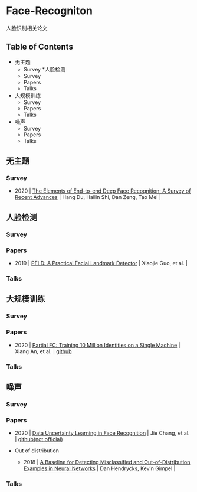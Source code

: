 # Face-Recogniton
人脸识别相关论文

## Table of Contents
* 无主题
  * Survey
*人脸检测
  * Survey
  * Papers
  * Talks
* 大规模训练
  * Survey
  * Papers
  * Talks
* 噪声
  * Survey
  * Papers
  * Talks

## 无主题
### Survey
* 2020 | [The Elements of End-to-end Deep Face Recognition: A Survey of Recent Advances](https://arxiv.org/abs/2009.13290) | Hang Du, Hailin Shi, Dan Zeng, Tao Mei | 

## 人脸检测
### Survey
### Papers
* 2019 | [PFLD: A Practical Facial Landmark Detector](https://arxiv.org/abs/1902.10859) | Xiaojie Guo, et al. | 
### Talks

## 大规模训练
### Survey
### Papers
* 2020 | [Partial FC: Training 10 Million Identities on a Single Machine](https://arxiv.org/abs/2010.05222) | Xiang An, et al. | [github](https://github.com/deepinsight/insightface/tree/master/recognition/partial_fc)
### Talks


## 噪声
### Survey
### Papers
* 2020 | [Data Uncertainty Learning in Face Recognition](https://arxiv.org/abs/2003.11339) | Jie Chang, et al. | [github(not official)](https://github.com/Ontheway361/dul-pytorch)

* Out of distribution
  * 2018 | [A Baseline for Detecting Misclassified and Out-of-Distribution Examples in Neural Networks](https://arxiv.org/abs/1610.02136) | Dan Hendrycks, Kevin Gimpel |
### Talks

